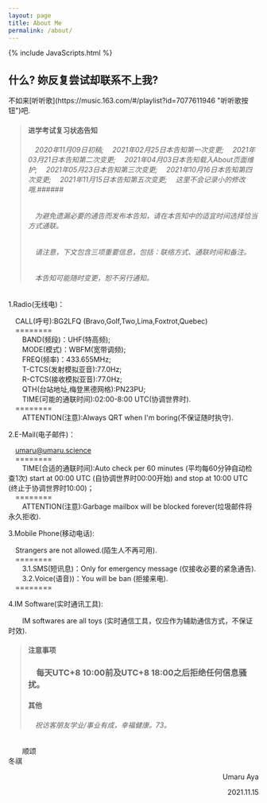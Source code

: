 ```yaml
---
layout: page
title: About Me
permalink: /about/
---
```


{% include JavaScripts.html %}


<h2>什么? 妳反复尝试却联系不上我?</h2>  
不如来[听听歌](https://music.163.com/#/playlist?id=7077611946 "听听歌按钮")吧.  

> #### 进学考试复习状态告知 ####  
> ######  &emsp;2020年11月09日初稿;  &emsp;2021年02月25日本告知第一次变更;  &emsp;2021年03月21日本告知第二次变更;  &emsp;2021年04月03日本告知载入About页面维护;  &emsp;2021年05月23日本告知第三次变更;  &emsp;2021年10月16日本告知第四次变更;  &emsp;2021年11月15日本告知第五次变更;  &emsp;这里不会记录小的修改哦.######  
> ###### &emsp;为避免遗漏必要的通告而发布本告知，请在本告知中的适宜时间选择恰当方式通联。 ######  
> ###### &emsp;请注意，下文包含三项重要信息，包括：联络方式、通联时间和备注。 ######  
> ###### &emsp;本告知可能随时变更，恕不另行通知。 ######  

1.Radio(无线电)：  

&emsp;CALL(呼号):BG2LFQ (Bravo,Golf,Two,Lima,Foxtrot,Quebec)  
&emsp;========  
&emsp;&emsp;BAND(频段)：UHF(特高频);  
&emsp;&emsp;MODE(模式)：WBFM(宽带调频);  
&emsp;&emsp;FREQ(频率)：433.655MHz;  
&emsp;&emsp;T-CTCS(发射模拟亚音):77.0Hz;  
&emsp;&emsp;R-CTCS(接收模拟亚音):77.0Hz;  
&emsp;&emsp;QTH(台站地址,梅登黑德网格):PN23PU;  
&emsp;&emsp;TIME(可能的通联时间):02:00-8:00 UTC(协调世界时).  
&emsp;========  
&emsp;&emsp;ATTENTION(注意):Always QRT when I'm boring(不保证随时执守).  

2.E-Mail(电子邮件)：  

&emsp;[umaru@umaru.science](mailto:\\umaru@umaru.science "Send E-Mail to me.")  
&emsp;========  
&emsp;&emsp;TIME(合适的通联时间):Auto check per 60 minutes (平均每60分钟自动检查1次) start at 00:00 UTC (自协调世界时00:00开始)  and stop at 10:00 UTC (终止于协调世界时10:00)；  
&emsp;========  
&emsp;&emsp;ATTENTION(注意):Garbage mailbox will be blocked forever(垃圾邮件将永久拒收).  

3.Mobile Phone(移动电话):  

&emsp;Strangers are not allowed.(陌生人不再可用).  
&emsp;========  
&emsp;&emsp;3.1.SMS(短讯息)：Only for emergency message (仅接收必要的紧急通告).  
&emsp;&emsp;3.2.Voice(语音))：You will be ban (拒接来电).  
&emsp;========  

4.IM Software(实时通讯工具):  

&emsp;&emsp;IM softwares are all toys (实时通信工具，仅应作为辅助通信方式，不保证时效).  

> #### 注意事项 ####  
> ### &emsp;每天UTC+8 10:00前及UTC+8 18:00之后拒绝任何信息骚扰。 ###  
> #### 其他 ####  
> ###### &emsp;祝访客朋友学业/事业有成，幸福健康。73。 ######  

&emsp;&emsp;顺颂  
冬祺  

<p align="right">Umaru Aya</p>
<p align="right">2021.11.15</p>
